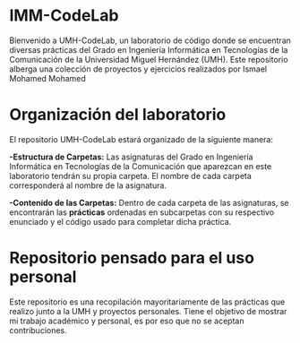 # IMM-CodeLab
Bienvenido a UMH-CodeLab, un laboratorio de código donde se encuentran diversas prácticas del Grado en Ingeniería Informática en Tecnologías de la Comunicación de la Universidad Miguel Hernández (UMH). Este repositorio alberga una colección de proyectos y ejercicios realizados por Ismael Mohamed Mohamed

# Organización del laboratorio

El repositorio UMH-CodeLab estará organizado de la siguiente manera:

**-Estructura de Carpetas:**
 Las asignaturas del Grado en Ingeniería Informática en Tecnologías de la Comunicación que aparezcan en este laboratorio tendrán su propia carpeta. El nombre de cada carpeta corresponderá al nombre de la asignatura.

**-Contenido de las Carpetas:** 
 Dentro de cada carpeta de las asignaturas, se encontrarán las **prácticas** ordenadas en subcarpetas con su respectivo enunciado y el código usado para completar dicha práctica.

# Repositorio pensado para el uso personal
Este repositorio es una recopilación mayoritariamente de las prácticas que realizo junto a la UMH y proyectos personales. Tiene el objetivo de mostrar mi trabajo académico y personal, es por eso que no se aceptan contribuciones.
